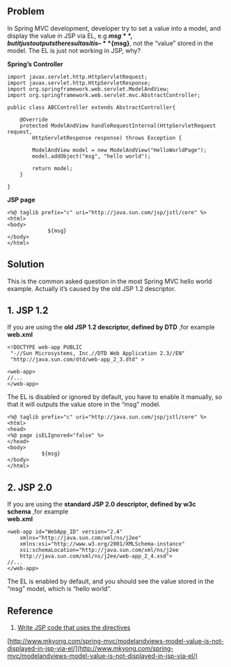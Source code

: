 ## Problem

In Spring MVC development, developer try to set a value into a model, and display the value in JSP via EL, e.g **${msg}**, but it just outputs the result as it is – **${msg}**, not the “value” stored in the model. The EL is just not working in JSP, why?

**Spring’s Controller**

    import javax.servlet.http.HttpServletRequest;
    import javax.servlet.http.HttpServletResponse;
    import org.springframework.web.servlet.ModelAndView;
    import org.springframework.web.servlet.mvc.AbstractController;

    public class ABCController extends AbstractController{

    	@Override
    	protected ModelAndView handleRequestInternal(HttpServletRequest request,
    		HttpServletResponse response) throws Exception {

    		ModelAndView model = new ModelAndView("HelloWorldPage");
    		model.addObject("msg", "hello world");

    		return model;
    	}

    }

**JSP page**

    <%@ taglib prefix="c" uri="http://java.sun.com/jsp/jstl/core" %>
    <html>
    <body>
                 ${msg}
    </body>
    </html>

## Solution

This is the common asked question in the most Spring MVC hello world example. Actually it’s caused by the old JSP 1.2 descriptor.

## 1\. JSP 1.2

If you are using the **old JSP 1.2 descriptor, defined by DTD** ,for example  
**web.xml**

    <!DOCTYPE web-app PUBLIC
     "-//Sun Microsystems, Inc.//DTD Web Application 2.3//EN"
     "http://java.sun.com/dtd/web-app_2_3.dtd" >

    <web-app>
    //...
    </web-app>

The EL is disabled or ignored by default, you have to enable it manually, so that it will outputs the value store in the “msg” model.

    <%@ taglib prefix="c" uri="http://java.sun.com/jsp/jstl/core" %>
    <html>
    <head>
    <%@ page isELIgnored="false" %>
    </head>
    <body>
               ${msg}
    </body>
    </html>

## 2\. JSP 2.0

If you are using the **standard JSP 2.0 descriptor, defined by w3c schema** ,for example  
**web.xml**

    <web-app id="WebApp_ID" version="2.4"
    	xmlns="http://java.sun.com/xml/ns/j2ee"
    	xmlns:xsi="http://www.w3.org/2001/XMLSchema-instance"
    	xsi:schemaLocation="http://java.sun.com/xml/ns/j2ee
    	http://java.sun.com/xml/ns/j2ee/web-app_2_4.xsd">
    //...
    </web-app>

The EL is enabled by default, and you should see the value stored in the “msg” model, which is “hello world”.

## Reference

1.  [Write JSP code that uses the directives](http://java.boot.by/wcd-guide/ch06s02.html)

[http://www.mkyong.com/spring-mvc/modelandviews-model-value-is-not-displayed-in-jsp-via-el/](http://www.mkyong.com/spring-mvc/modelandviews-model-value-is-not-displayed-in-jsp-via-el/)
